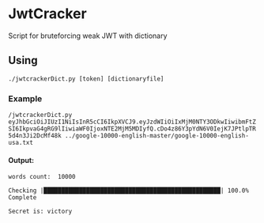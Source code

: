 # JwtCracker

Script for bruteforcing weak JWT with dictionary

## Using

``./jwtcrackerDict.py [token] [dictionaryfile]``

### Example

``/jwtcrackerDict.py eyJhbGciOiJIUzI1NiIsInR5cCI6IkpXVCJ9.eyJzdWIiOiIxMjM0NTY3ODkwIiwibmFtZSI6IkpvaG4gRG9lIiwiaWF0IjoxNTE2MjM5MDIyfQ.cDo4z86Y3pYdN6V0IejK7JPtlpTR5d4n3Ji2DcMf48k ../google-10000-english-master/google-10000-english-usa.txt
``

#### Output:

``words count:  10000``

``Checking |██████████████████████████████████████████████████| 100.0% Complete``

``Secret is: victory``
